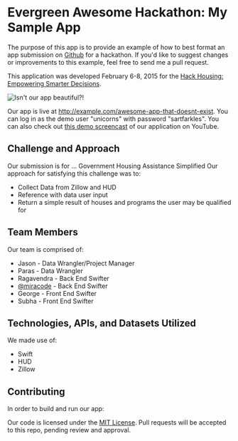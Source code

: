 # Evergreen Awesome Hackathon: My Sample App

The purpose of this app is to provide an example of how to best format an app submission on [Github](http://github.com) for a hackathon. If you'd like to suggest changes or improvements to this example, feel free to send me a pull request.

This application was developed February 6-8, 2015 for the [Hack Housing: Empowering Smarter Decisions](http://www.zillow.com/wikipages/Hack-Housing-Empowering-Smarter-Decisions-Contest/).

![Isn't our app beautiful?!](screenshot.jpg)

Our app is live at http://example.com/awesome-app-that-doesnt-exist. You can log in as the demo user "unicorns" with password "sartfarkles". You can also check out [this demo screencast](https://www.youtube.com/watch?v=dQw4w9WgXcQ) of our application on YouTube.

## Challenge and Approach

Our submission is for ... Government Housing Assistance Simplified
Our approach for satisfying this challenge was to:

- Collect Data from Zillow and HUD
- Reference with data user input
- Return a simple result of houses and programs the user may be qualified for


## Team Members

Our team is comprised of:
- Jason - Data Wrangler/Project Manager
- Paras - Data Wrangler
- Ragavendra - Back End Swifter
- [@miracode](http://github.com/miracode) - Back End Swifter
- George - Front End Swifter
- Subha - Front End Swifter


## Technologies, APIs, and Datasets Utilized

We made use of:

- Swift
- HUD
- Zillow

## Contributing

In order to build and run our app:


Our code is licensed under the [MIT License](LICENSE.md). Pull requests will be accepted to this repo, pending review and approval.
